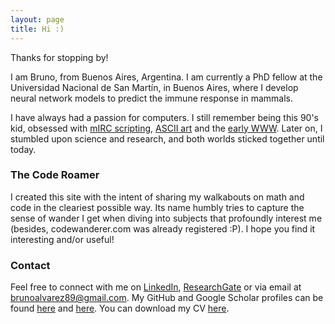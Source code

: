 ```yaml
---
layout: page
title: Hi :)
---
```


Thanks for stopping by!

I am Bruno, from Buenos Aires, Argentina. I am currently a PhD fellow at the Universidad Nacional de San Martín, in Buenos Aires, where I develop neural network models to predict the immune response in mammals.

I have always had a passion for computers. I still remember being this 90's kid, obsessed with [mIRC scripting](https://en.wikipedia.org/wiki/MIRC_scripting_language), [ASCII art](https://en.wikipedia.org/wiki/ASCII_art) and the [early WWW](https://www.youtube.com/embed/s1_yx_Eg9v4?start=46&end=51). Later on, I stumbled upon science and research, and both worlds sticked together until today. 

### The Code Roamer
I created this site with the intent of sharing my walkabouts on math and code in the cleariest possible way. Its name humbly tries to capture the sense of wander I get when diving into subjects that profoundly interest me (besides, codewanderer.com was already registered :P). I hope you find it interesting and/or useful!

### Contact
Feel free to connect with me on [LinkedIn](https://www.linkedin.com/in/brunoalvarez89/), [ResearchGate](https://www.researchgate.net/profile/Bruno_Alvarez) or via email at brunoalvarez89@gmail.com. My GitHub and Google Scholar profiles can be found [here](https://github.com/brunoalvarez89) and [here](https://scholar.google.com/citations?user=Gr1PT-4AAAAJ&hl=es). You can download my CV [here](https://docs.google.com/document/d/17KrMikcjI6VoxRozAMXe4at1r143-qN3pMmq7aFscLw/edit?usp=sharing).
